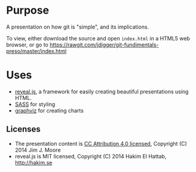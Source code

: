 # Purpose

A presentation on how git is "simple", and its implications.

To view, either download the source and open `index.html` in a HTML5 web browser, or go to https://rawgit.com/jdigger/git-fundimentals-preso/master/index.html

# Uses

* [reveal.js](https://travis-ci.org/hakimel/reveal.js), a framework for easily creating beautiful presentations using HTML.
* [SASS](http://sass-lang.com/) for styling
* [graphviz](http://graphviz.org/) for creating charts

## Licenses

* The presentation content is [CC Attribution 4.0 licensed](http://creativecommons.org/licenses/by/4.0/), Copyright (C) 2014 Jim J. Moore
* reveal.js is MIT licensed, Copyright (C) 2014 Hakim El Hattab, http://hakim.se
